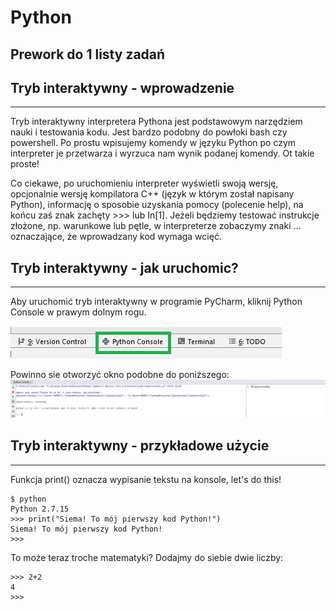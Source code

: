 
# Python
## Prework do 1 listy zadań 



## Tryb interaktywny - wprowadzenie

---

Tryb interaktywny interpretera Pythona jest podstawowym narzędziem nauki i testowania kodu. Jest bardzo podobny do powłoki bash czy powershell. Po prostu wpisujemy komendy w języku Python po czym interpreter je przetwarza i wyrzuca nam wynik podanej komendy. Ot takie proste! 

Co ciekawe, po uruchomieniu interpreter wyświetli swoją wersję, opcjonalnie wersję kompilatora C++ (język w którym został napisany Python), informację o sposobie uzyskania pomocy (polecenie help), na końcu zaś znak zachęty >>> lub In[1]. Jeżeli będziemy testować instrukcje złożone, np. warunkowe lub pętle, w interpreterze zobaczymy znaki ... oznaczające, że wprowadzany kod wymaga wcięć.

## Tryb interaktywny - jak uruchomic?

---

Aby uruchomić tryb interaktywny w programie PyCharm, kliknij Python Console w prawym dolnym rogu.

![alt tryb_interaktywny_pycharm](../5_Materialy_Pomocnicze/tryb_interaktywny.png)

Powinno sie otworzyć okno podobne do poniższego:
![alt tryb_interaktywny_pycharm](../5_Materialy_Pomocnicze/tryb_interaktywny_2.png)

## Tryb interaktywny - przykładowe użycie

---

Funkcja print() oznacza wypisanie tekstu na konsole, let's do this!

```
$ python
Python 2.7.15 
>>> print("Siema! To mój pierwszy kod Python!")
Siema! To mój pierwszy kod Python!
>>> 
```

To może teraz troche matematyki? Dodajmy do siebie dwie liczby:

```
>>> 2+2
4
>>> 
```